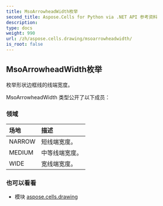 ```yaml
---
title: MsoArrowheadWidth枚举
second_title: Aspose.Cells for Python via .NET API 参考资料
description:
type: docs
weight: 990
url: /zh/aspose.cells.drawing/msoarrowheadwidth/
is_root: false
---
```

## MsoArrowheadWidth枚举
枚举形状边框线的线端宽度。



MsoArrowheadWidth 类型公开了以下成员：

### 领域
|场地|描述|
| :- | :- |
| NARROW |短线端宽度。|
| MEDIUM |中等线端宽度。|
| WIDE |宽线端宽度。|



### 也可以看看
* 模块 [aspose.cells.drawing](..)
